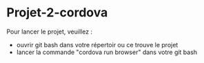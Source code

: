 # Projet-2-cordova

Pour lancer le projet, veuillez :

- ouvrir git bash dans votre répertoir ou ce trouve le projet
- lancer la commande "cordova run browser" dans votre git bash
